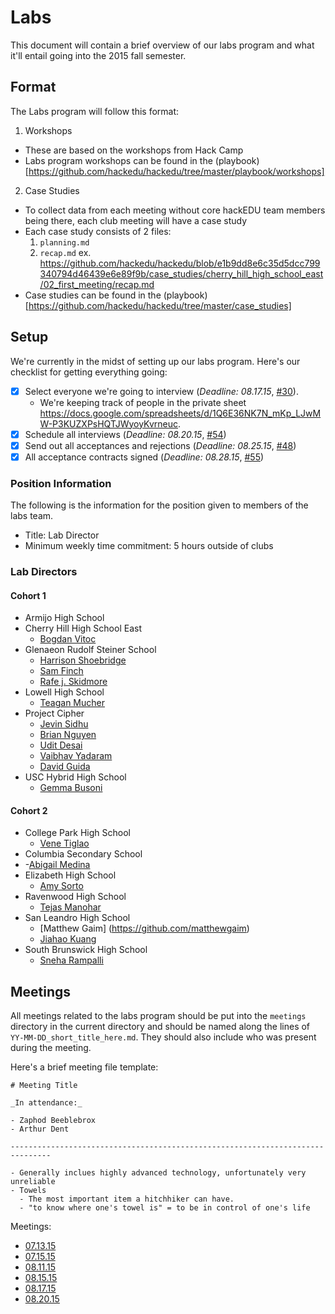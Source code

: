 # Labs

This document will contain a brief overview of our labs program and what it'll
entail going into the 2015 fall semester.

## Format

The Labs program will follow this format:

1. Workshops
  - These are based on the workshops from Hack Camp
  - Labs program workshops can be found in the
    (playbook)[https://github.com/hackedu/hackedu/tree/master/playbook/workshops]
2. Case Studies
  - To collect data from each meeting without core hackEDU team members being
    there, each club meeting will have a case study
  - Each case study consists of 2 files:
    1. `planning.md`
    2. `recap.md` ex.
       https://github.com/hackedu/hackedu/blob/e1b9dd8e6c35d5dcc799340794d46439e6e89f9b/case_studies/cherry_hill_high_school_east/02_first_meeting/recap.md
  - Case studies can be found in the
    (playbook)[https://github.com/hackedu/hackedu/tree/master/case_studies]

## Setup

We're currently in the midst of setting up our labs program. Here's our
checklist for getting everything going:

- [x] Select everyone we're going to interview (_Deadline: 08.17.15_,
  [#30](https://github.com/hackedu/hackedu/issues/30)).
  - We're keeping track of people in the private sheet
    https://docs.google.com/spreadsheets/d/1Q6E36NK7N_mKp_LJwMW-P3KUZXPsHQTJWyoyKvrneuc.
- [x] Schedule all interviews (_Deadline: 08.20.15_,
  [#54](https://github.com/hackedu/hackedu/issues/31))
- [x] Send out all acceptances and rejections (_Deadline: 08.25.15_,
  [#48](https://github.com/hackedu/hackedu/issues/48))
- [x] All acceptance contracts signed (_Deadline: 08.28.15_,
  [#55](https://github.com/hackedu/hackedu/issues/55))

### Position Information

The following is the information for the position given to members of the labs
team.

- Title: Lab Director
- Minimum weekly time commitment: 5 hours outside of clubs

### Lab Directors

#### Cohort 1

- Armijo High School
- Cherry Hill High School East
  - [Bogdan Vitoc](https://github.com/Bogidon)
- Glenaeon Rudolf Steiner School
  - [Harrison Shoebridge](https://github.com/paked)
  - [Sam Finch](https://github.com/samfi)
  - [Rafe j. Skidmore](https://github.com/rafej)
- Lowell High School
  - [Teagan Mucher](https://github.com/temucher)
- Project Cipher
  - [Jevin Sidhu](https://github.com/JevinSidhu)
  - [Brian Nguyen](https://github.com/NguyenBrian)
  - [Udit Desai](https://github.com/uditdesai)
  - [Vaibhav Yadaram](https://github.com/vaibhavyadaram)
  - [David Guida](https://github.com/dlgweeduh)
- USC Hybrid High School
  - [Gemma Busoni](https://github.com/gemmabusoni)

#### Cohort 2

- College Park High School
  - [Vene Tiglao](https://github.com/venethefifth)
- Columbia Secondary School
-   -[Abigail Medina](https://github.com/AbigailMed)
- Elizabeth High School
  - [Amy Sorto](https://github.com/amysorto)
- Ravenwood High School
  - [Tejas Manohar](https://github.com/tejasmanohar) 
- San Leandro High School
  - [Matthew Gaim] (https://github.com/matthewgaim)
  - [Jiahao Kuang](https://github.com/xeonjake)
- South Brunswick High School
  - [Sneha Rampalli](https://github.com/sneharamapo)

## Meetings

All meetings related to the labs program should be put into the `meetings`
directory in the current directory and should be named along the lines of
`YY-MM-DD_short_title_here.md`. They should also include who was present during
the meeting.

Here's a brief meeting file template:

```
# Meeting Title

_In attendance:_

- Zaphod Beeblebrox
- Arthur Dent

-------------------------------------------------------------------------------

- Generally inclues highly advanced technology, unfortunately very unreliable
- Towels
  - The most important item a hitchhiker can have.
  - "to know where one's towel is" = to be in control of one's life
```

Meetings:

- [07.13.15](meetings/15-07-13_initial_brainstorm.md)
- [07.15.15](meetings/15-07-15_club_things.md)
- [08.11.15](meetings/15-08-11_accepting_first_12.md)
- [08.15.15](meetings/15-08-15_building_towards_something_larger.md)
- [08.17.15](meetings/15-08-17_selecting_initial_labs_team.md)
- [08.20.15](meetings/15-08-20_la_clubs.md)
